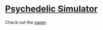 # [Psychedelic Simulator](https://kasey-mcfadden.github.io/princeton-psychedelic-simulator/)

Check out the [paper](https://github.com/kasey-mcfadden/princeton-psychedelic-simulator/blob/master/psychedelic_simulator.pdf).